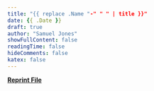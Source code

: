 ```yaml
---
title: "{{ replace .Name "-" " " | title }}"
date: {{ .Date }}
draft: true
author: "Samuel Jones"
showFullContent: false
readingTime: false
hideComments: false
katex: false
---
```

[__Reprint File__](/about/reprint)